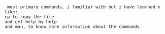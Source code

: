 <pre> most primary commands, i familiar with but i have learned new things.
like: -
cp to copy the file 
and get help by help
and man, to know more information about the commands 
</pre>
